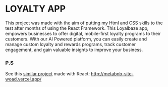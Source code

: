 # LOYALTY APP

This project was made with the aim of putting my Html and CSS skills to the test after months of using the React Framework. 
This Loyalbaze app, empowers businesses to offer digital, mobile-first loyalty programs to their customers. 
With our AI Powered platform, you can easily create and manage custom loyalty and rewards programs, track customer engagement, 
and gain valuable insights to improve your business.

### P.S
See this [similar project](https://github.com/Wineshuga/metabnb-site/) made with React: http://metabnb-site-woad.vercel.app/
